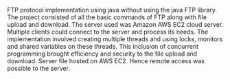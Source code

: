 FTP protocol implementation using java without using the java FTP library.
The project consisted of all the basic commands of FTP along with file upload and download. 
The server used was Amazon AWS EC2 cloud server. 
Multiple clients could connect to the server and process its needs. 
The implementation involved creating multiple threads and using locks, monitors and shared variables on these threads. 
This inclusion of concurrent programming brought efficiency and security to the file upload and download.
Server file hosted on AWS EC2. Hence remote access was possible to the server. 

